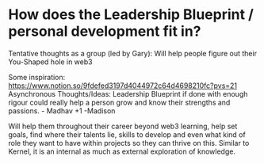 # How does the Leadership Blueprint / personal development fit in?

Tentative thoughts as a group (led by Gary): Will help people figure out their You-Shaped hole in web3

Some inspiration: https://www.notion.so/9fdefed3197d4044972c64d4698210fc?pvs=21
Asynchronous Thoughts/Ideas: Leadership Blueprint if done with enough rigour could really help a person grow and know their strengths and passions. - Madhav +1 -Madison

Will help them throughout their career beyond web3 learning, help set goals, find where their talents lie, skills to develop and even what kind of role they want to have within projects so they can thrive on this. Similar to Kernel, it is an internal as much as external exploration of knowledge.